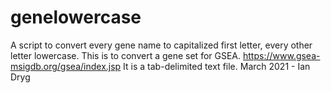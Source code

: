 # genelowercase
A script to convert every gene name to capitalized first letter, every other letter lowercase. This is to convert a gene set for GSEA. https://www.gsea-msigdb.org/gsea/index.jsp 
It is a tab-delimited text file. 
March 2021 - Ian Dryg
